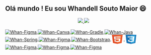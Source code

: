 ## Olá mundo ! Eu sou Whandell Souto Maior 😄 

<!--
**Whandellg/Whandellg** is a ✨ _special_ ✨ repository because its `README.md` (this file) appears on your GitHub profile.

Here are some ideas to get you started:

- 🔭 Hoje trabalho com SpringBoot, Angular, Scrum Master e UI Design.
- 🌱 Estudando: Angular 
- 🌱 Atualizando aos poucos o Github

-->

<div align="center">
  <a href="https://github.com/rafaballerini">
  <img height="180em" src="https://github-readme-stats.vercel.app/api?username=Whandellg&show_icons=true&theme=dracula&include_all_commits=true&count_private=true"/>
  <img height="180em" src="https://github-readme-stats.vercel.app/api/top-langs/?username=Whandellg&layout=compact&langs_count=7&theme=dracula"/>
</div>
<div style="display: inline_block"><br>
  
           
  <img align="center" alt="Whan-Figma" height="30" width="40" src="https://cdn.jsdelivr.net/gh/devicons/devicon/icons/figma/figma-original.svg" />
  <img align="center" alt="Whan-Canva" height="30" width="40" src="https://cdn.jsdelivr.net/gh/devicons/devicon/icons/canva/canva-original.svg" />
  <img align="center" alt="Whan-Gradle" height="30" width="40" src="https://cdn.jsdelivr.net/gh/devicons/devicon/icons/gradle/gradle-plain.svg" />
  <img align="center" alt="Whan-Java" height="30" width="40" src="https://cdn.jsdelivr.net/gh/devicons/devicon/icons/java/java-original-wordmark.svg" />
  <img align="center" alt="Whan-Spring" height="30" width="40"src="https://cdn.jsdelivr.net/gh/devicons/devicon/icons/spring/spring-original-wordmark.svg" />
  <img align="center" alt="Whan-Figma" height="30" width="40" src="https://cdn.jsdelivr.net/gh/devicons/devicon/icons/mysql/mysql-original-wordmark.svg" />  
  <img align="center" alt="Whan-Bootstrap" height="30" width="40" src="https://cdn.jsdelivr.net/gh/devicons/devicon/icons/bootstrap/bootstrap-original.svg" />
  <img align="center" alt="Whan-HTML" height="30" width="40" src="https://raw.githubusercontent.com/devicons/devicon/master/icons/html5/html5-original.svg">
  <img align="center" alt="Whan-CSS" height="30" width="40" src="https://raw.githubusercontent.com/devicons/devicon/master/icons/css3/css3-original.svg">
  <img align="center" alt="Whan-Figma" height="30" width="40" src="https://cdn.jsdelivr.net/gh/devicons/devicon/icons/filezilla/filezilla-plain.svg" />
  <img align="center" alt="Whan-Figma" height="30" width="40" src="https://cdn.jsdelivr.net/gh/devicons/devicon/icons/jira/jira-original.svg" />
  <img align="center" alt="Whan-Figma" height="30" width="40" src="https://cdn.jsdelivr.net/gh/devicons/devicon/icons/trello/trello-plain-wordmark.svg" />

</div>
